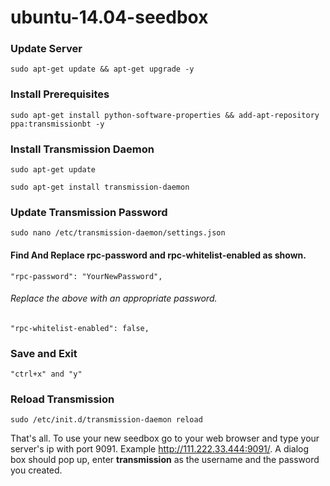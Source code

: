ubuntu-14.04-seedbox
====================
### Update Server
```
sudo apt-get update && apt-get upgrade -y
```

### Install Prerequisites
```
sudo apt-get install python-software-properties && add-apt-repository ppa:transmissionbt -y
```
### Install Transmission Daemon 
```
sudo apt-get update
``` 
```
sudo apt-get install transmission-daemon
```
### Update Transmission Password
```
sudo nano /etc/transmission-daemon/settings.json
```
#### Find And Replace rpc-password and rpc-whitelist-enabled as shown. 
```
"rpc-password": "YourNewPassword",
```
###### Replace the above with an appropriate password. 
```
"rpc-whitelist-enabled": false,
```
### Save and Exit
```
"ctrl+x" and "y"
```

### Reload Transmission 
```
sudo /etc/init.d/transmission-daemon reload
```

That's all. To use your new seedbox go to your web browser and type your server's ip with port 9091. Example http://111.222.33.444:9091/.
A dialog box should pop up, enter **transmission** as the username and the password you created. 
